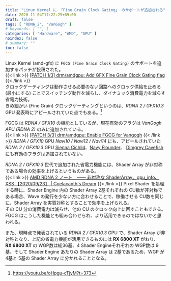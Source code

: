 ```yaml
---
title: "Linux Kernel に 「Fine Grain Clock Gating」 のサポートが追加される"
date: 2020-11-04T17:22:25+09:00
draft: false
tags: [ "RDNA_2", "VanGogh" ]
# keywords: [ "", ]
categories: [ "Hardware", "AMD", "APU" ]
noindex: false
# summary: ""
toc: false
---
```


Linux Kernel (amd-gfx) に `FGCG (Fine Grain Clock Gating)` のサポートを追加するパッチが投稿された。  
{{< link >}} [[PATCH 1/3] drm/amdgpu: Add GFX Fine Grain Clock Gating flag](https://lists.freedesktop.org/archives/amd-gfx/2020-November/055539.html) {{< /link >}}  
クロックゲーティングは動作させる必要のない回路へのクロック供給を止める (最小にする) ことでスイッチング動作を減らし、ダイナミック消費電力を減らす省電力技術。  
きめ細かい (Fine Grain) クロックゲーティングというのは、*RDNA 2 / GFX10.3* GPU 発表時にアピールされていた点でもある。[^rdna_2-youtube]  

[^rdna_2-youtube]: <https://youtu.be/oHpgu-cTjyM?t=373>

FGCG は *RDNA / GFX10* の機能としているが、現在有効のフラグは *VanGogh APU (RDNA 2)* のみに追加されている。  
{{< link >}} [[PATCH 3/3] drm/amdgpu: Enable FGCG for Vangogh](https://lists.freedesktop.org/archives/amd-gfx/2020-November/055541.html) {{< /link >}}
*RDNA / GFX10* GPU *Navi10 / Navi12 / Navi14* にも、アピールされていた *RDNA 2 / GFX10.3* GPU [Sienna Cichlid](/tags/sienna_cichlid)、[Navy Flounder](/tags/navy_flounder)、 [Dimgrey Cavefish](/tags/dimgrey_cavefish) にも有効のフラグは追加されていない。  

*RDNA 2 / GFX10.3* 世代で追加された省電力機能には、Shader Array が非対称である場合の効率を上げるというものがある。  
{{< link >}} [AMD RDNA 2 ノート　―― 非対称な ShaderArray、gpu_info、XSS 【2020/09/23】 | Coelacanth's Dream](/posts/2020/09/23/rdna_2-note-2020-09-23/#shader-array) {{< /link >}} 
Pixel Shader を処理する時に、Shader Engine 内の Shader Array 2基それぞれの CU数が非対称である場合、Wave の発行を少ない方に合わせることで、稼働させる CU数を同じに、Shader Array を実質対称とすることで効率を上げられる。  
その CU 分の消費電力は減らせ、他の CU のクロック向上に回すこともできる。  
FGCG はこうした機能とも組み合わせられ、より活用できるのではないかと思われる。  

また、現時点で発表されている *RDNA 2 / GFX10.3* GPU で、Shader Array が非対称となり、上記の省電力機能が活用できるものには **RX 6800 XT** がおり、   
**RX 6800 XT** の WGP数は総36基、4 Shader Engineそれぞれの WGP数は 9基、そして Shader Engine あたりの Shader Array は 2基であるため、WGP が 4基と 5基の Shader Array に分かれることとなる。  
